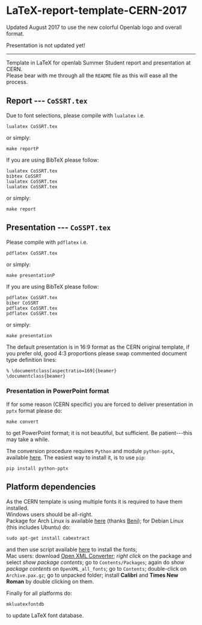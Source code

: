 LaTeX-report-template-CERN-2017
===============================

Updated August 2017 to use the new colorful Openlab logo and overall format.

Presentation is not updated yet!

-----

Template in LaTeX for openlab Summer Student report and presentation at CERN.  
Please bear with me through all the `README` file as this will ease all the process.

## Report --- `CoSSRT.tex`
Due to font selections, please compile with `lualatex` i.e.

	lualatex CoSSRT.tex

or simply:

	make reportP

If you are using BibTeX please follow:

	lualatex CoSSRT.tex
	bibtex CoSSRT
	lualatex CoSSRT.tex
	lualatex CoSSRT.tex

or simply:

	make report

## Presentation --- `CoSSPT.tex`
Please compile with `pdflatex` i.e.

	pdflatex CoSSRT.tex

or simply:

	make presentationP

If you are using BibTeX please follow:

	pdflatex CoSSRT.tex
	biber CoSSRT
	pdflatex CoSSRT.tex
	pdflatex CoSSRT.tex

or simply:

	make presentation

The default presentation is in 16:9 format as the CERN original template, if you prefer old, good 4:3 proportions please swap commented document type definition lines:

	% \documentclass[aspectratio=169]{beamer}
	\documentclass{beamer}

### Presentation in PowerPoint format
If for some reason (CERN specific) you are forced to deliver presentation in `pptx` format please do:

	make convert

to get PowerPoint format; it is not beautiful, but sufficient. Be patient---this may take a while.

The conversion procedure requires `Python` and module `python-pptx`, available [here](https://github.com/scanny/python-pptx "python-pptx module"). The easiest way to install it, is to use `pip`:

	pip install python-pptx

## Platform dependencies
As the CERN template is using multiple fonts it is required to have them installed.  
Windows users should be all-right.  
Package for Arch Linux is available [here](https://aur.archlinux.org/packages/ttf-vista-fonts/ "Arch Linux package") (thanks [Beni](https://github.com/blipp));
for Debian Linux (this includes Ubuntu) do:

	sudo apt-get install cabextract

and then use script available [here](http://plasmasturm.org/code/vistafonts-installer/vistafonts-installer "Vista fonts scripts") to install the fonts;  
Mac users: download [Open XML Converter](http://www.microsoft.com/en-gb/download/details.aspx?id=27334 "Open XML Converter for Mac"); *right click* on the package and select *show package contents*; go to `Contents/Packages`; again do *show package contents* on `OpenXML_all_fonts`; go to `Contents`; double-click on `Archive.pax.gz`; go to unpacked folder; install **Calibri** and **Times New Roman** by double clicking on them.

Finally for all platforms do:

	mkluatexfontdb

to update LaTeX font database.

